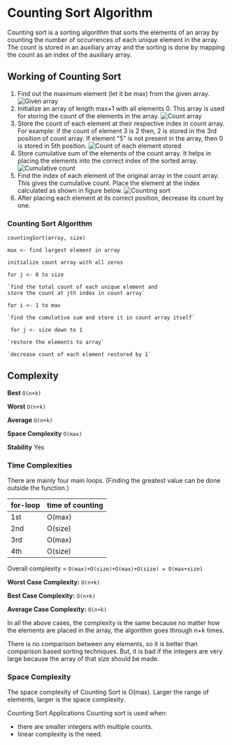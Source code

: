 # Counting Sort Algorithm

Counting sort is a sorting algorithm that sorts the elements of an array by counting the number of occurrences of each unique element in the array. The count is stored in an auxiliary array and the sorting is done by mapping the count as an index of the auxiliary array.

## Working of Counting Sort

1. Find out the maximum element (let it be max) from the given array.
![Given array](https://cdn.programiz.com/cdn/farfuture/_iojSNQFxCvNdbdPPmMVCJZxGFTS0TOZRIt1E4Wte0Y/mtime:1582112622/sites/tutorial2program/files/Counting-sort-0_0.png)
2. Initialize an array of length max+1 with all elements 0. This array is used for storing the count of the elements in the array.
![Count array](https://cdn.programiz.com/cdn/farfuture/bRDNfPQG8lie6m7EFXVqPj8w6RzkRhM34XNaAoG2dCs/mtime:1582112622/sites/tutorial2program/files/Counting-sort-1.png)
3. Store the count of each element at their respective index in count array.
For example: if the count of element 3 is 2 then, 2 is stored in the 3rd position of count array. If element "5" is not present in the array, then 0 is stored in 5th position.
![Count of each element stored](https://cdn.programiz.com/cdn/farfuture/CIyC1Lkj5JFln_hjy8U1acmUZ4JST__v4bQBvPcnOkk/mtime:1582112622/sites/tutorial2program/files/Counting-sort-2.png)
4. Store cumulative sum of the elements of the count array. It helps in placing the elements into the correct index of the sorted array.
![Cumulative count](https://cdn.programiz.com/cdn/farfuture/6A5S6vY-KsapHcyBjGgLNrp-58NRdyGDeVXspSzUbwM/mtime:1582112622/sites/tutorial2program/files/Counting-sort-3.png)
5. Find the index of each element of the original array in the count array. This gives the cumulative count. Place the element at the index calculated as shown in figure below.
![Counting sort](https://cdn.programiz.com/cdn/farfuture/tcfjQdeYwL_jETOCPZxNjIXbysRrb7MaG6PwO2MzHnM/mtime:1582112622/sites/tutorial2program/files/Counting-sort-4_1.png)
6. After placing each element at its correct position, decrease its count by one.

### Counting Sort Algorithm

`countingSort(array, size)`

  `max <- find largest element in array`
  
  `initialize count array with all zeros`
  
  `for j <- 0 to size`
  
    `find the total count of each unique element and 
    store the count at jth index in count array`
    
  `for i <- 1 to max`
  
    `find the cumulative sum and store it in count array itself`
 ` for j <- size down to 1`
 
    `restore the elements to array`
    
    `decrease count of each element restored by 1`
    
## Complexity
	 
**Best**	`O(n+k)`

**Worst**	`O(n+k)`

**Average**	`O(n+k)`

**Space Complexity**	`O(max)`

**Stability**	Yes

### Time Complexities

There are mainly four main loops. (Finding the greatest value can be done outside the function.)

| for-loop | time of counting |
| ---------| -----------------|
| 1st	   | O(max) |
| 2nd	   | O(size)|
| 3rd	   | O(max) |
| 4th	   | O(size)|

Overall complexity = `O(max)+O(size)+O(max)+O(size) = O(max+size)`

**Worst Case Complexity:** `O(n+k)`

**Best Case Complexity:** `O(n+k)`

**Average Case Complexity:** `O(n+k)`

In all the above cases, the complexity is the same because no matter how the elements are placed in the array, the algorithm goes through n+k times.

There is no comparison between any elements, so it is better than comparison based sorting techniques. But, it is bad if the integers are very large because the array of that size should be made.

### Space Complexity

The space complexity of Counting Sort is O(max). Larger the range of elements, larger is the space complexity.

Counting Sort Applications
Counting sort is used when:

- there are smaller integers with multiple counts.
- linear complexity is the need.
